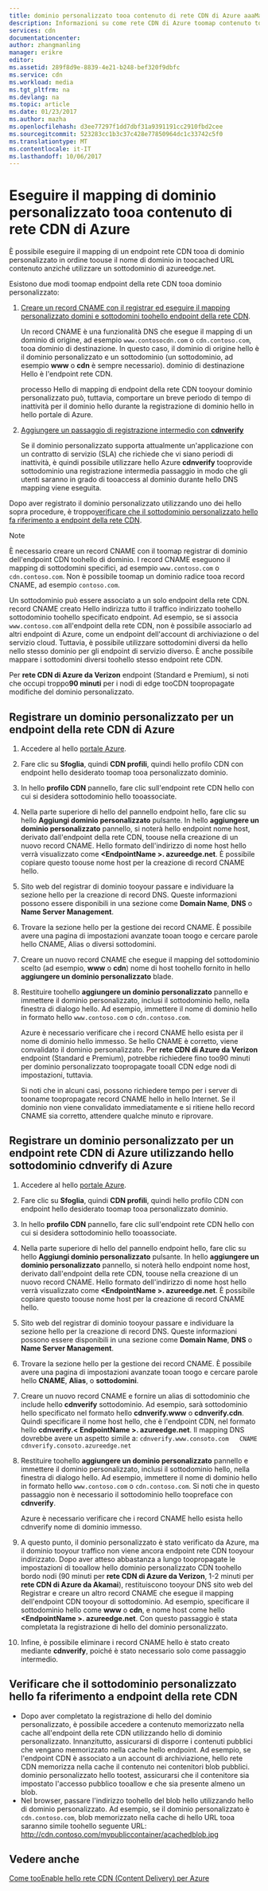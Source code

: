 ```yaml
---
title: dominio personalizzato tooa contenuto di rete CDN di Azure aaaMap | Documenti Microsoft
description: Informazioni su come rete CDN di Azure toomap contenuto tooa di dominio personalizzato.
services: cdn
documentationcenter: 
author: zhangmanling
manager: erikre
editor: 
ms.assetid: 289f8d9e-8839-4e21-b248-bef320f9dbfc
ms.service: cdn
ms.workload: media
ms.tgt_pltfrm: na
ms.devlang: na
ms.topic: article
ms.date: 01/23/2017
ms.author: mazha
ms.openlocfilehash: d3ee77297f1dd7dbf31a9391191cc2910fbd2cee
ms.sourcegitcommit: 523283cc1b3c37c428e77850964dc1c33742c5f0
ms.translationtype: MT
ms.contentlocale: it-IT
ms.lasthandoff: 10/06/2017
---
```

# <a name="map-azure-cdn-content-tooa-custom-domain"></a>Eseguire il mapping di dominio personalizzato tooa contenuto di rete CDN di Azure
È possibile eseguire il mapping di un endpoint rete CDN tooa di dominio personalizzato in ordine toouse il nome di dominio in toocached URL contenuto anziché utilizzare un sottodominio di azureedge.net.

Esistono due modi toomap endpoint della rete CDN tooa dominio personalizzato:

1. [Creare un record CNAME con il registrar ed eseguire il mapping personalizzato domini e sottodomini toohello endpoint della rete CDN](#register-a-custom-domain-for-an-azure-cdn-endpoint).
   
    Un record CNAME è una funzionalità DNS che esegue il mapping di un dominio di origine, ad esempio `www.contosocdn.com` o `cdn.contoso.com`, tooa dominio di destinazione. In questo caso, il dominio di origine hello è il dominio personalizzato e un sottodominio (un sottodominio, ad esempio **www** o **cdn** è sempre necessario). dominio di destinazione Hello è l'endpoint rete CDN.  
   
    processo Hello di mapping di endpoint della rete CDN tooyour dominio personalizzato può, tuttavia, comportare un breve periodo di tempo di inattività per il dominio hello durante la registrazione di dominio hello in hello portale di Azure.
2. [Aggiungere un passaggio di registrazione intermedio con **cdnverify**](#register-a-custom-domain-for-an-azure-cdn-endpoint-using-the-intermediary-cdnverify-subdomain)
   
    Se il dominio personalizzato supporta attualmente un'applicazione con un contratto di servizio (SLA) che richiede che vi siano periodi di inattività, è quindi possibile utilizzare hello Azure **cdnverify** tooprovide sottodominio una registrazione intermedia passaggio in modo che gli utenti saranno in grado di tooaccess al dominio durante hello DNS mapping viene eseguita.  

Dopo aver registrato il dominio personalizzato utilizzando uno dei hello sopra procedure, è troppo[verificare che il sottodominio personalizzato hello fa riferimento a endpoint della rete CDN](#verify-that-the-custom-subdomain-references-your-cdn-endpoint).

> [!NOTE]
> È necessario creare un record CNAME con il toomap registrar di dominio dell'endpoint CDN toohello di dominio. I record CNAME eseguono il mapping di sottodomini specifici, ad esempio `www.contoso.com` o `cdn.contoso.com`. Non è possibile toomap un dominio radice tooa record CNAME, ad esempio `contoso.com`.
> 
> Un sottodominio può essere associato a un solo endpoint della rete CDN. record CNAME creato Hello indirizza tutto il traffico indirizzato toohello sottodominio toohello specificato endpoint.  Ad esempio, se si associa `www.contoso.com` all'endpoint della rete CDN, non è possibile associarlo ad altri endpoint di Azure, come un endpoint dell'account di archiviazione o del servizio cloud. Tuttavia, è possibile utilizzare sottodomini diversi da hello nello stesso dominio per gli endpoint di servizio diverso. È anche possibile mappare i sottodomini diversi toohello stesso endpoint rete CDN.
> 
> Per **rete CDN di Azure da Verizon** endpoint (Standard e Premium), si noti che occupi troppo**90 minuti** per i nodi di edge tooCDN toopropagate modifiche del dominio personalizzato.
> 
> 

## <a name="register-a-custom-domain-for-an-azure-cdn-endpoint"></a>Registrare un dominio personalizzato per un endpoint della rete CDN di Azure
1. Accedere al hello [portale Azure](https://portal.azure.com/).
2. Fare clic su **Sfoglia**, quindi **CDN profili**, quindi hello profilo CDN con endpoint hello desiderato toomap tooa personalizzato dominio.  
3. In hello **profilo CDN** pannello, fare clic sull'endpoint rete CDN hello con cui si desidera sottodominio hello tooassociate.
4. Nella parte superiore di hello del pannello endpoint hello, fare clic su hello **Aggiungi dominio personalizzato** pulsante.  In hello **aggiungere un dominio personalizzato** pannello, si noterà hello endpoint nome host, derivato dall'endpoint della rete CDN, toouse nella creazione di un nuovo record CNAME. Hello formato dell'indirizzo di nome host hello verrà visualizzato come  **&lt;EndpointName >. azureedge.net**.  È possibile copiare questo toouse nome host per la creazione di record CNAME hello.  
5. Sito web del registrar di dominio tooyour passare e individuare la sezione hello per la creazione di record DNS. Queste informazioni possono essere disponibili in una sezione come **Domain Name**, **DNS** o **Name Server Management**.
6. Trovare la sezione hello per la gestione dei record CNAME. È possibile avere una pagina di impostazioni avanzate tooan toogo e cercare parole hello CNAME, Alias o diversi sottodomini.
7. Creare un nuovo record CNAME che esegue il mapping del sottodominio scelto (ad esempio, **www** o **cdn**) nome di host toohello fornito in hello **aggiungere un dominio personalizzato** blade. 
8. Restituire toohello **aggiungere un dominio personalizzato** pannello e immettere il dominio personalizzato, inclusi il sottodominio hello, nella finestra di dialogo hello. Ad esempio, immettere il nome di dominio hello in formato hello `www.contoso.com` o `cdn.contoso.com`.   
   
   Azure è necessario verificare che i record CNAME hello esista per il nome di dominio hello immesso. Se hello CNAME è corretto, viene convalidato il dominio personalizzato.  Per **rete CDN di Azure da Verizon** endpoint (Standard e Premium), potrebbe richiedere fino too90 minuti per dominio personalizzato toopropagate tooall CDN edge nodi di impostazioni, tuttavia.  
   
   Si noti che in alcuni casi, possono richiedere tempo per i server di tooname toopropagate record CNAME hello in hello Internet. Se il dominio non viene convalidato immediatamente e si ritiene hello record CNAME sia corretto, attendere qualche minuto e riprovare.

## <a name="register-a-custom-domain-for-an-azure-cdn-endpoint-using-hello-intermediary-cdnverify-subdomain"></a>Registrare un dominio personalizzato per un endpoint rete CDN di Azure utilizzando hello sottodominio cdnverify di Azure
1. Accedere al hello [portale Azure](https://portal.azure.com/).
2. Fare clic su **Sfoglia**, quindi **CDN profili**, quindi hello profilo CDN con endpoint hello desiderato toomap tooa personalizzato dominio.  
3. In hello **profilo CDN** pannello, fare clic sull'endpoint rete CDN hello con cui si desidera sottodominio hello tooassociate.
4. Nella parte superiore di hello del pannello endpoint hello, fare clic su hello **Aggiungi dominio personalizzato** pulsante.  In hello **aggiungere un dominio personalizzato** pannello, si noterà hello endpoint nome host, derivato dall'endpoint della rete CDN, toouse nella creazione di un nuovo record CNAME. Hello formato dell'indirizzo di nome host hello verrà visualizzato come  **&lt;EndpointName >. azureedge.net**.  È possibile copiare questo toouse nome host per la creazione di record CNAME hello.
5. Sito web del registrar di dominio tooyour passare e individuare la sezione hello per la creazione di record DNS. Queste informazioni possono essere disponibili in una sezione come **Domain Name**, **DNS** o **Name Server Management**.
6. Trovare la sezione hello per la gestione dei record CNAME. È possibile avere una pagina di impostazioni avanzate tooan toogo e cercare parole hello **CNAME**, **Alias**, o **sottodomini**.
7. Creare un nuovo record CNAME e fornire un alias di sottodominio che include hello **cdnverify** sottodominio. Ad esempio, sarà sottodominio hello specificato nel formato hello **cdnverify.www** o **cdnverify.cdn**. Quindi specificare il nome host hello, che è l'endpoint CDN, nel formato hello **cdnverify.&lt; EndpointName >. azureedge.net**. Il mapping DNS dovrebbe avere un aspetto simile a: `cdnverify.www.consoto.com   CNAME   cdnverify.consoto.azureedge.net`  
8. Restituire toohello **aggiungere un dominio personalizzato** pannello e immettere il dominio personalizzato, inclusi il sottodominio hello, nella finestra di dialogo hello. Ad esempio, immettere il nome di dominio hello in formato hello `www.contoso.com` o `cdn.contoso.com`. Si noti che in questo passaggio non è necessario il sottodominio hello toopreface con **cdnverify**.  
   
    Azure è necessario verificare che i record CNAME hello esista hello cdnverify nome di dominio immesso.
9. A questo punto, il dominio personalizzato è stato verificato da Azure, ma il dominio tooyour traffico non viene ancora endpoint rete CDN tooyour indirizzato. Dopo aver atteso abbastanza a lungo toopropagate le impostazioni di tooallow hello dominio personalizzato CDN toohello bordo nodi (90 minuti per **rete CDN di Azure da Verizon**, 1-2 minuti per **rete CDN di Azure da Akamai**), restituiscono tooyour DNS sito web del Registrar e creare un altro record CNAME che esegue il mapping dell'endpoint CDN tooyour di sottodominio. Ad esempio, specificare il sottodominio hello come **www** o **cdn**, e nome host come hello  **&lt;EndpointName >. azureedge.net**. Con questo passaggio è stata completata la registrazione di hello del dominio personalizzato.
10. Infine, è possibile eliminare i record CNAME hello è stato creato mediante **cdnverify**, poiché è stato necessario solo come passaggio intermedio.  

## <a name="verify-that-hello-custom-subdomain-references-your-cdn-endpoint"></a>Verificare che il sottodominio personalizzato hello fa riferimento a endpoint della rete CDN
* Dopo aver completato la registrazione di hello del dominio personalizzato, è possibile accedere a contenuto memorizzato nella cache all'endpoint della rete CDN utilizzando hello di dominio personalizzato.
  Innanzitutto, assicurarsi di disporre i contenuti pubblici che vengano memorizzato nella cache hello endpoint. Ad esempio, se l'endpoint CDN è associato a un account di archiviazione, hello rete CDN memorizza nella cache il contenuto nei contenitori blob pubblici. dominio personalizzato hello tootest, assicurarsi che il contenitore sia impostato l'accesso pubblico tooallow e che sia presente almeno un blob.
* Nel browser, passare l'indirizzo toohello del blob hello utilizzando hello di dominio personalizzato. Ad esempio, se il dominio personalizzato è `cdn.contoso.com`, blob memorizzato nella cache di hello URL tooa saranno simile toohello seguente URL: http://cdn.contoso.com/mypubliccontainer/acachedblob.jpg

## <a name="see-also"></a>Vedere anche
[Come tooEnable hello rete CDN (Content Delivery) per Azure](cdn-create-new-endpoint.md)  

